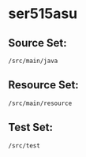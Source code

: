 # ser515asu

## Source Set:
``` shell
/src/main/java
```

## Resource Set:
``` shell
/src/main/resource
```

## Test Set:
``` shell
/src/test
```

